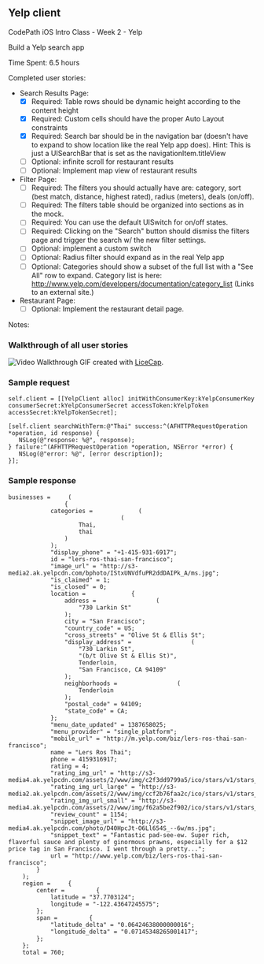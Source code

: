 ## Yelp client
CodePath iOS Intro Class - Week 2 - Yelp

Build a Yelp search app

Time Spent: 6.5 hours

Completed user stories:
 * Search Results Page:
   * [x] Required: Table rows should be dynamic height according to the content height
   * [x] Required: Custom cells should have the proper Auto Layout constraints
   * [x] Required: Search bar should be in the navigation bar (doesn't have to expand to show location like the real Yelp app does). Hint: This is just a UISearchBar that is set as the navigationItem.titleView
   * [ ] Optional: infinite scroll for restaurant results
   * [ ] Optional: Implement map view of restaurant results
 * Filter Page:
   * [ ] Required: The filters you should actually have are: category, sort (best match, distance, highest rated), radius (meters), deals (on/off).
   * [ ] Required: The filters table should be organized into sections as in the mock.
   * [ ] Required: You can use the default UISwitch for on/off states.
   * [ ] Required: Clicking on the "Search" button should dismiss the filters page and trigger the search w/ the new filter settings.
   * [ ] Optional: implement a custom switch
   * [ ] Optional: Radius filter should expand as in the real Yelp app
   * [ ] Optional: Categories should show a subset of the full list with a "See All" row to expand. Category list is here: http://www.yelp.com/developers/documentation/category_list (Links to an external site.)
 * Restaurant Page:
   * [ ] Optional: Implement the restaurant detail page.

Notes:

### Walkthrough of all user stories
![Video Walkthrough](animation.gif)
GIF created with [LiceCap](http://www.cockos.com/licecap/).

### Sample request

```
self.client = [[YelpClient alloc] initWithConsumerKey:kYelpConsumerKey consumerSecret:kYelpConsumerSecret accessToken:kYelpToken accessSecret:kYelpTokenSecret];
        
[self.client searchWithTerm:@"Thai" success:^(AFHTTPRequestOperation *operation, id response) {
   NSLog(@"response: %@", response);
} failure:^(AFHTTPRequestOperation *operation, NSError *error) {
   NSLog(@"error: %@", [error description]);
}];
```

### Sample response

```
businesses =     (
                {
            categories =             (
                                (
                    Thai,
                    thai
                )
            );
            "display_phone" = "+1-415-931-6917";
            id = "lers-ros-thai-san-francisco";
            "image_url" = "http://s3-media2.ak.yelpcdn.com/bphoto/IStxUNVdfuPR2ddDAIPk_A/ms.jpg";
            "is_claimed" = 1;
            "is_closed" = 0;
            location =             {
                address =                 (
                    "730 Larkin St"
                );
                city = "San Francisco";
                "country_code" = US;
                "cross_streets" = "Olive St & Ellis St";
                "display_address" =                 (
                    "730 Larkin St",
                    "(b/t Olive St & Ellis St)",
                    Tenderloin,
                    "San Francisco, CA 94109"
                );
                neighborhoods =                 (
                    Tenderloin
                );
                "postal_code" = 94109;
                "state_code" = CA;
            };
            "menu_date_updated" = 1387658025;
            "menu_provider" = "single_platform";
            "mobile_url" = "http://m.yelp.com/biz/lers-ros-thai-san-francisco";
            name = "Lers Ros Thai";
            phone = 4159316917;
            rating = 4;
            "rating_img_url" = "http://s3-media4.ak.yelpcdn.com/assets/2/www/img/c2f3dd9799a5/ico/stars/v1/stars_4.png";
            "rating_img_url_large" = "http://s3-media2.ak.yelpcdn.com/assets/2/www/img/ccf2b76faa2c/ico/stars/v1/stars_large_4.png";
            "rating_img_url_small" = "http://s3-media4.ak.yelpcdn.com/assets/2/www/img/f62a5be2f902/ico/stars/v1/stars_small_4.png";
            "review_count" = 1154;
            "snippet_image_url" = "http://s3-media4.ak.yelpcdn.com/photo/D40HpcJt-O6Ll654S_--6w/ms.jpg";
            "snippet_text" = "Fantastic pad-see-ew. Super rich, flavorful sauce and plenty of ginormous prawns, especially for a $12 price tag in San Francisco. I went through a pretty...";
            url = "http://www.yelp.com/biz/lers-ros-thai-san-francisco";
        }
    );
    region =     {
        center =         {
            latitude = "37.7703124";
            longitude = "-122.43647245575";
        };
        span =         {
            "latitude_delta" = "0.06424638000000016";
            "longitude_delta" = "0.07145348265001417";
        };
    };
    total = 760;
```
